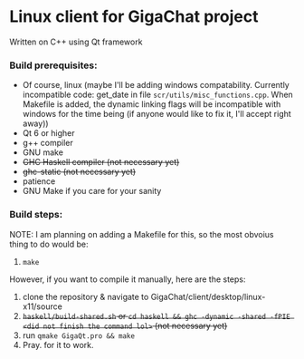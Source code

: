 # Linux client for GigaChat project
Written on C++ using Qt framework

### Build prerequisites:
- Of course, linux (maybe I'll be adding windows compatability. Currently incompatible code: get_date in file `scr/utils/misc_functions.cpp`. When Makefile is added, the dynamic linking flags will be incompatible with windows for the time being (if anyone would like to fix it, I'll accept right away))
- Qt 6 or higher
- g++ compiler
- GNU make 
- ~~GHC Haskell compiler (not necessary yet)~~
- ~~ghc-static (not necessary yet)~~
- patience
- GNU Make if you care for your sanity

### Build steps: 
NOTE: I am planning on adding a Makefile for this, so the most obvoius thing to do would be:
1. `make`

However, if you want to compile it manually, here are the steps:
1. clone the repository & navigate to GigaChat/client/desktop/linux-x11/source
2. ~~`haskell/build-shared.sh` or `cd haskell && ghc -dynamic -shared -fPIE <did not finish the command lol>`  (not necessary yet)~~
3. run `qmake GigaQt.pro && make`
4. Pray. for it to work.

